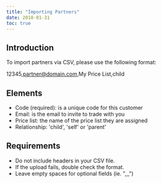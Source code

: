 ```yaml
---
title: "Importing Partners"
date: 2018-01-31
toc: true
---
```

## Introduction
To import partners via CSV, please use the following format:

12345,partner@domain.com,My Price List,child

## Elements
* Code (required): is a unique code for this customer
* Email: is the email to invite to trade with you
* Price list: the name of the price list they are assigned
* Relationship: 'child', 'self' or 'parent'

## Requirements
* Do not include headers in your CSV file.
* If the upload fails, double check the format.
* Leave empty spaces for optional fields (ie. ",,,")
